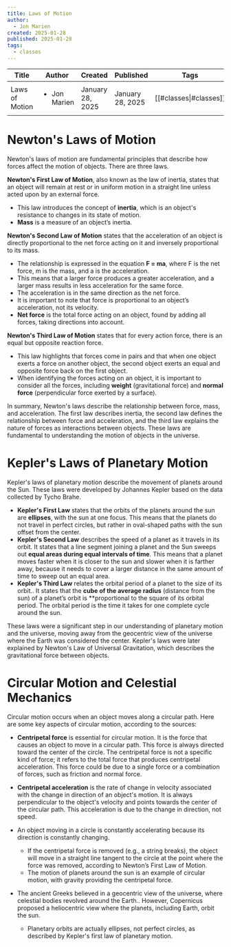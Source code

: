 ```yaml
---
title: Laws of Motion
author:
  - Jon Marien
created: 2025-01-28
published: 2025-01-28
tags:
  - classes
---
```


| Title          | Author                       | Created          | Published        | Tags                   |
| -------------- | ---------------------------- | ---------------- | ---------------- | ---------------------- |
| Laws of Motion | <ul><li>Jon Marien</li></ul> | January 28, 2025 | January 28, 2025 | [[#classes\|#classes]] |

# Newton's Laws of Motion

Newton's laws of motion are fundamental principles that describe how forces affect the motion of objects. There are three laws.

**Newton's First Law of Motion**, also known as the law of inertia, states that an object will remain at rest or in uniform motion in a straight line unless acted upon by an external force.
- This law introduces the concept of **inertia**, which is an object's resistance to changes in its state of motion.
- **Mass** is a measure of an object’s inertia.

**Newton's Second Law of Motion** states that the acceleration of an object is directly proportional to the net force acting on it and inversely proportional to its mass.
- The relationship is expressed in the equation **F = ma**, where F is the net force, m is the mass, and a is the acceleration.
- This means that a larger force produces a greater acceleration, and a larger mass results in less acceleration for the same force.
- The acceleration is in the same direction as the net force.
- It is important to note that force is proportional to an object’s acceleration, not its velocity.
- **Net force** is the total force acting on an object, found by adding all forces, taking directions into account.

**Newton's Third Law of Motion** states that for every action force, there is an equal but opposite reaction force.
- This law highlights that forces come in pairs and that when one object exerts a force on another object, the second object exerts an equal and opposite force back on the first object.
- When identifying the forces acting on an object, it is important to consider all the forces, including **weight** (gravitational force) and **normal force** (perpendicular force exerted by a surface).

In summary, Newton's laws describe the relationship between force, mass, and acceleration. The first law describes inertia, the second law defines the relationship between force and acceleration, and the third law explains the nature of forces as interactions between objects. These laws are fundamental to understanding the motion of objects in the universe.

# Kepler's Laws of Planetary Motion
Kepler's laws of planetary motion describe the movement of planets around the Sun. These laws were developed by Johannes Kepler based on the data collected by Tycho Brahe.

- **Kepler's First Law** states that the orbits of the planets around the sun are **ellipses**, with the sun at one focus. This means that the planets do not travel in perfect circles, but rather in oval-shaped paths with the sun offset from the center.
- **Kepler's Second Law** describes the speed of a planet as it travels in its orbit. It states that a line segment joining a planet and the Sun sweeps out **equal areas during equal intervals of time**. This means that a planet moves faster when it is closer to the sun and slower when it is farther away, because it needs to cover a larger distance in the same amount of time to sweep out an equal area.
- **Kepler's Third Law** relates the orbital period of a planet to the size of its orbit.. It states that the **cube of the average radius** (distance from the sun) of a planet’s orbit is **proportional to the square of its orbital period. The orbital period is the time it takes for one complete cycle around the sun.

These laws were a significant step in our understanding of planetary motion and the universe, moving away from the geocentric view of the universe where the Earth was considered the center. Kepler's laws were later explained by Newton's Law of Universal Gravitation, which describes the gravitational force between objects.

# Circular Motion and Celestial Mechanics
Circular motion occurs when an object moves along a circular path. Here are some key aspects of circular motion, according to the sources:

- **Centripetal force** is essential for circular motion. It is the force that causes an object to move in a circular path. This force is always directed toward the center of the circle. The centripetal force is not a specific kind of force; it refers to the total force that produces centripetal acceleration. This force could be due to a single force or a combination of forces, such as friction and normal force.
- **Centripetal acceleration** is the rate of change in velocity associated with the change in direction of an object's motion. It is always perpendicular to the object's velocity and points towards the center of the circular path. This acceleration is due to the change in direction, not speed.

- An object moving in a circle is constantly accelerating because its direction is constantly changing.
	- If the centripetal force is removed (e.g., a string breaks), the object will move in a straight line tangent to the circle at the point where the force was removed, according to Newton’s First Law of Motion.
	- The motion of planets around the sun is an example of circular motion, with gravity providing the centripetal force.
- The ancient Greeks believed in a geocentric view of the universe, where celestial bodies revolved around the Earth.. However, Copernicus proposed a heliocentric view where the planets, including Earth, orbit the sun.
	- Planetary orbits are actually ellipses, not perfect circles, as described by Kepler's first law of planetary motion.